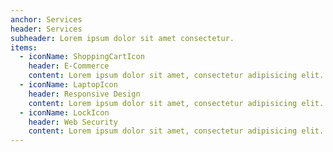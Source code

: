 ```yaml
---
anchor: Services
header: Services
subheader: Lorem ipsum dolor sit amet consectetur.
items:
  - iconName: ShoppingCartIcon
    header: E-Commerce
    content: Lorem ipsum dolor sit amet, consectetur adipisicing elit. Minima maxime quam architecto quo inventore harum ex magni, dicta impedit
  - iconName: LaptopIcon
    header: Responsive Design
    content: Lorem ipsum dolor sit amet, consectetur adipisicing elit. Minima maxime quam architecto quo inventore harum ex magni, dicta impedit.
  - iconName: LockIcon
    header: Web Security
    content: Lorem ipsum dolor sit amet, consectetur adipisicing elit. Minima maxime quam architecto quo inventore harum ex magni, dicta impedit
---
```

